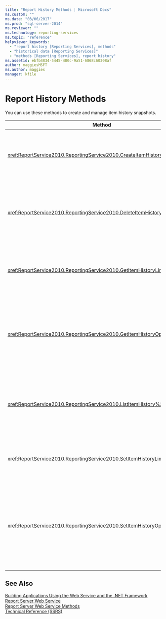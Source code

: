 ```yaml
---
title: "Report History Methods | Microsoft Docs"
ms.custom: ""
ms.date: "03/06/2017"
ms.prod: "sql-server-2014"
ms.reviewer: ""
ms.technology: reporting-services
ms.topic: "reference"
helpviewer_keywords: 
  - "report history [Reporting Services], methods"
  - "historical data [Reporting Services]"
  - "methods [Reporting Services], report history"
ms.assetid: ebfb4834-5445-480c-9a51-6868c60308af
author: maggiesMSFT
ms.author: maggies
manager: kfile
---
```

# Report History Methods
  You can use these methods to create and manage item history snapshots.  
  
|Method|Action|  
|------------|------------|  
|<xref:ReportService2010.ReportingService2010.CreateItemHistorySnapshot%2A>|Generates an item history snapshot of a specified catalog item.|  
|<xref:ReportService2010.ReportingService2010.DeleteItemHistorySnapshot%2A>|Deletes an individual item history snapshot for a specified catalog item.|  
|<xref:ReportService2010.ReportingService2010.GetItemHistoryLimit%2A>|Returns the item history snapshot limit for a specified catalog item.|  
|<xref:ReportService2010.ReportingService2010.GetItemHistoryOptions%2A>|Returns the item history snapshot option setting and properties generated for a catalog item.|  
|<xref:ReportService2010.ReportingService2010.ListItemHistory%2A>|Returns a list of item history snapshots and their properties for a specified catalog item.|  
|<xref:ReportService2010.ReportingService2010.SetItemHistoryLimit%2A>|Specifies how many snapshots of an item the report server retains.|  
|<xref:ReportService2010.ReportingService2010.SetItemHistoryOptions%2A>|Sets item history options that specify when an item history snapshot is created for a specified catalog item.|  
  
## See Also  
 [Building Applications Using the Web Service and the .NET Framework](../net-framework/building-applications-using-the-web-service-and-the-net-framework.md)   
 [Report Server Web Service](../report-server-web-service.md)   
 [Report Server Web Service Methods](report-server-web-service-methods.md)   
 [Technical Reference &#40;SSRS&#41;](../../technical-reference-ssrs.md)  
  
  
